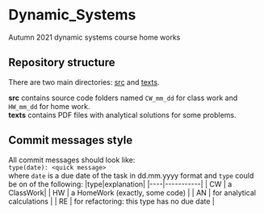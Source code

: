 # Dynamic_Systems
Autumn 2021 dynamic systems course home works

## Repository structure
There are two main directories: [src](https://github.com/FomaMironenko/Dynamic_Systems/tree/main/src) and [texts](https://github.com/FomaMironenko/Dynamic_Systems/tree/main/texts).

**src** contains source code folders named `CW_mm_dd` for class work and `HW_mm_dd` for home work.<br/> 
**texts** contains PDF files with analytical solutions for some problems.

## Commit messages style
All commit messages should look like:\
`type(date): <quick message>`\
where `date` is a due date of the task in dd.mm.yyyy format and `type` could be on of the following:
|type|explanation|
|----|-----------|
| CW | a ClassWork|
| HW | a HomeWork (exactly, some code) |
| AN | for analytical calculations |
| RE | for refactoring: this type has no due date |
